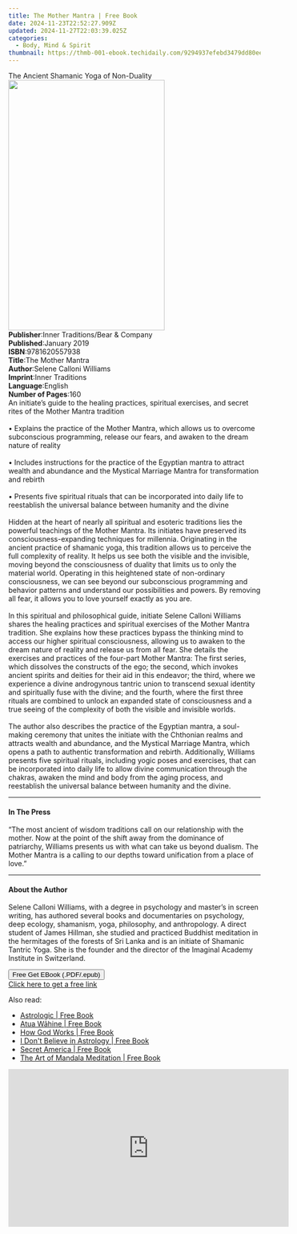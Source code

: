 ```yaml
---
title: The Mother Mantra | Free Book
date: 2024-11-23T22:52:27.909Z
updated: 2024-11-27T22:03:39.025Z
categories:
  - Body, Mind & Spirit
thumbnail: https://thmb-001-ebook.techidaily.com/9294937efebd3479dd80ee832668469970fe514d9aec75f47e6972e68987d6f6.jpg
---
```

<main id="book-container">
  <div class="flex flex-col">
    <div class="book-brief flex-1 py-6 px-4 sm:p-6 md:py-10 md:px-8">
      <!-- brief-->
      <div class="book-brief-main">
        The Ancient Shamanic Yoga of Non-Duality
      </div>
    </div>
    <div
      class="book-meta-info flex-1 grid gap-4 col-start-1 col-end-3 row-start-1 sm:mb-6 sm:grid-cols-4 lg:gap-6 lg:col-start-2 lg:row-end-6 lg:row-span-6 lg:mb-0"
    >
      <div
        class="book-meta-info-left place-content-center mt-4 p-4 text-sm leading-6 col-start-2 col-span-2 dark:text-slate-400"
      >
        <img
          class="w-full h-500 object-cover rounded-lg sm:h-255 sm:col-span-2 lg:col-span-full"
          src="https://img-001-ebook.techidaily.com/c72cc49a18bf8454896f52e76c961ee05e813d45853d335e9888daf5299bd5dc.jpg"
          alt=""
          width="312"
          height="500"
        />
      </div>
      <div
        class="book-meta-info-right mt-2 col-start-1 row-start-2 col-span-3 self-center"
      >
        <!-- meta data  -->
        <div class="flex flex-col px-4 md:px-8">
          <div class="flex-1">
            <strong>Publisher</strong>:<span class="px-2"
              >Inner Traditions/Bear &amp; Company</span
            >
          </div>
          <div class="flex-1">
            <strong>Published</strong>:<span class="px-2">January 2019</span>
          </div>
          <div class="flex-1">
            <strong>ISBN</strong>:<span class="px-2">9781620557938</span>
          </div>
          <div class="flex-1">
            <strong>Title</strong>:<span class="px-2">The Mother Mantra</span>
          </div>
          <div class="flex-1">
            <strong>Author</strong>:<span class="px-2"
              >Selene Calloni Williams</span
            >
          </div>
          <div class="flex-1">
            <strong>Imprint</strong>:<span class="px-2">Inner Traditions</span>
          </div>
          <div class="flex-1">
            <strong>Language</strong>:<span class="px-2">English</span>
          </div>
          <div class="flex-1">
            <strong>Number of Pages</strong>:<span class="px-2">160</span>
          </div>
        </div>
      </div>
    </div>
    <div class="book-description flex-1 py-6 px-4 sm:p-6 md:py-10 md:px-8">
      <div class="book-description-main">
        <div accordion-content="" id="description">
          An initiate’s guide to the healing practices, spiritual exercises, and
          secret rites of the Mother Mantra tradition <br /><br />• Explains the
          practice of the Mother Mantra, which allows us to overcome
          subconscious programming, release our fears, and awaken to the dream
          nature of reality <br /><br />• Includes instructions for the practice
          of the Egyptian mantra to attract wealth and abundance and the
          Mystical Marriage Mantra for transformation and rebirth <br /><br />•
          Presents five spiritual rituals that can be incorporated into daily
          life to reestablish the universal balance between humanity and the
          divine <br /><br />Hidden at the heart of nearly all spiritual and
          esoteric traditions lies the powerful teachings of the Mother Mantra.
          Its initiates have preserved its consciousness-expanding techniques
          for millennia. Originating in the ancient practice of shamanic yoga,
          this tradition allows us to perceive the full complexity of reality.
          It helps us see both the visible and the invisible, moving beyond the
          consciousness of duality that limits us to only the material world.
          Operating in this heightened state of non-ordinary consciousness, we
          can see beyond our subconscious programming and behavior patterns and
          understand our possibilities and powers. By removing all fear, it
          allows you to love yourself exactly as you are. <br /><br />In this
          spiritual and philosophical guide, initiate Selene Calloni Williams
          shares the healing practices and spiritual exercises of the Mother
          Mantra tradition. She explains how these practices bypass the thinking
          mind to access our higher spiritual consciousness, allowing us to
          awaken to the dream nature of reality and release us from all fear.
          She details the exercises and practices of the four-part Mother
          Mantra: The first series, which dissolves the constructs of the ego;
          the second, which invokes ancient spirits and deities for their aid in
          this endeavor; the third, where we experience a divine androgynous
          tantric union to transcend sexual identity and spiritually fuse with
          the divine; and the fourth, where the first three rituals are combined
          to unlock an expanded state of consciousness and a true seeing of the
          complexity of both the visible and invisible worlds. <br /><br />The
          author also describes the practice of the Egyptian mantra, a
          soul-making ceremony that unites the initiate with the Chthonian
          realms and attracts wealth and abundance, and the Mystical Marriage
          Mantra, which opens a path to authentic transformation and rebirth.
          Additionally, Williams presents five spiritual rituals, including
          yogic poses and exercises, that can be incorporated into daily life to
          allow divine communication through the chakras, awaken the mind and
          body from the aging process, and reestablish the universal balance
          between humanity and the divine.
        </div>
        <div class="accordion-fader"></div>
      </div>
    </div>
    <div class="book-excerpts flex-1 py-6 px-4 sm:p-6 md:py-10 md:px-8">
      <!-- excerpts-->
      <div class="book-excerpts-main">
        <hr />
        <h4 class="placeholder placeholder-heading">
          <span>In The Press</span>
        </h4>
        <p>
          “The most ancient of wisdom traditions call on our relationship with
          the mother. Now at the point of the shift away from the dominance of
          patriarchy, Williams presents us with what can take us beyond dualism.
          The Mother Mantra is a calling to our depths toward unification from a
          place of love.”
        </p>
      </div>
    </div>
    <div class="book-about-author flex-1 py-6 px-4 sm:p-6 md:py-10 md:px-8">
      <!-- about author-->
      <div class="book-main-author-main">
        <hr />
        <h4 class="placeholder placeholder-heading">
          <span>About the Author</span>
        </h4>
        <p>
          Selene Calloni Williams, with a degree in psychology and master’s in
          screen writing, has authored several books and documentaries on
          psychology, deep ecology, shamanism, yoga, philosophy, and
          anthropology. A direct student of James Hillman, she studied and
          practiced Buddhist meditation in the hermitages of the forests of Sri
          Lanka and is an initiate of Shamanic Tantric Yoga. She is the founder
          and the director of the Imaginal Academy Institute in Switzerland.
        </p>
      </div>
    </div>
    <div class="book-free-get flex-1 py-6 px-4 sm:p-6 md:py-10 md:px-8">
      <button
        id="btn-free-get"
        class="bg-blue-500 hover:bg-blue-700 text-white font-bold py-2 px-4 rounded"
      >
        Free Get EBook (.PDF/.epub)
      </button>
      <div id="countdown-display" class="px-2 text-lg mt-2"></div>
      <a
        id="free-link"
        class="hidden bg-blue-500 hover:bg-blue-700 text-white font-bold py-2 px-4 rounded"
        href="https://www.ebooks.com/en-us/book/96164924/the-mother-mantra/selene-calloni-williams/"
        target="_blank"
        >Click here to get a free link</a
      >
    </div>
    <script>
      let countdownTime = 0;
      let countdownInterval = null;
      document
        .getElementById('btn-free-get')
        .addEventListener('click', startCountdown);
      function startCountdown() {
        countdownTime = new Date().getTime() + 60000 * 3;
        countdownInterval = setInterval(updateCountdown, 1000);
        document.getElementById('btn-free-get').disabled = true;
        document
          .getElementById('btn-free-get')
          .classList.add('bg-gray-500', 'cursor-not-allowed');
      }
      function updateCountdown() {
        let currentTime = new Date().getTime();
        let timeLeft = countdownTime - currentTime;
        let secondsLeft = Math.floor(timeLeft / 1000);
        document.getElementById('countdown-display').innerHTML =
          `Remaining time: ${secondsLeft} seconds.`;
        if (secondsLeft <= 0) {
          clearInterval(countdownInterval);
          document.getElementById('btn-free-get').classList.add('hidden');
          document.getElementById('free-link').classList.remove('hidden');
          document.getElementById('countdown-display').innerHTML = '';
        }
      }
    </script>
  </div>
</main>

<ins class="adsbygoogle"
      style="display:block"
      data-ad-client="ca-pub-7571918770474297"
      data-ad-slot="8358498916"
      data-ad-format="auto"
      data-full-width-responsive="true"></ins>
    

<span class="atpl-alsoreadstyle">Also read:</span>
<div><ul>
<li><a href="https://novels-ebooks.techidaily.com/211313255--astrologic/"><u>Astrologic | Free Book</u></a></li>
<li><a href="https://novels-ebooks.techidaily.com/211314224-9781775492832-atua-wahine/"><u>Atua Wāhine | Free Book</u></a></li>
<li><a href="https://novels-ebooks.techidaily.com/211314478-9781982142339-how-god-works/"><u>How God Works | Free Book</u></a></li>
<li><a href="https://novels-ebooks.techidaily.com/211313279--i-dont-believe-in-astrology/"><u>I Don't Believe in Astrology | Free Book</u></a></li>
<li><a href="https://novels-ebooks.techidaily.com/211314330-9781440507236-secret-america/"><u>Secret America | Free Book</u></a></li>
<li><a href="https://novels-ebooks.techidaily.com/211314264-9781440543883-the-art-of-mandala-meditation/"><u>The Art of Mandala Meditation | Free Book</u></a></li>
</ul></div>

<!-- affiliate ads begin -->
<iframe width="560" height="315" src="https://www.youtube.com/embed/620kcQ7Dw7w?si=a5ussGs5HV7sG3hF&autoplay=1" title="YouTube video player" frameborder="0" allow="accelerometer; autoplay; clipboard-write; encrypted-media; gyroscope; picture-in-picture; web-share" referrerpolicy="strict-origin-when-cross-origin" allowfullscreen></iframe>
<!-- affiliate ads end -->

